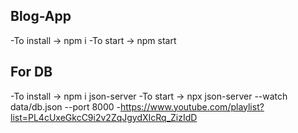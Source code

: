 ## Blog-App
   -To install -> npm i
   -To start -> npm start

## For DB
   -To install ->  npm i json-server
   -To start -> npx json-server --watch data/db.json --port 8000 
   -https://www.youtube.com/playlist?list=PL4cUxeGkcC9i2v2ZqJgydXIcRq_ZizIdD
   
